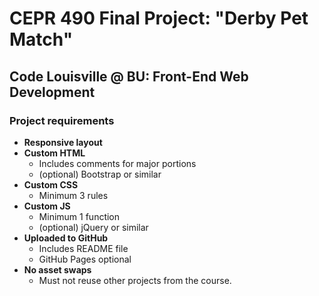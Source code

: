 # CEPR 490 Final Project: "Derby Pet Match"
## Code Louisville @ BU: Front-End Web Development

### Project requirements
* __Responsive layout__
* __Custom HTML__
    * Includes comments for major portions
    * (optional) Bootstrap or similar
* __Custom CSS__
    * Minimum 3 rules
* __Custom JS__
    * Minimum 1 function
    * (optional) jQuery or similar
* __Uploaded to GitHub__
    * Includes README file
    * GitHub Pages optional
* __No asset swaps__
    * Must not reuse other projects from the course.

